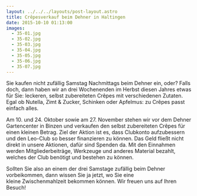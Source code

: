 ```yaml
---
layout: ../../../layouts/post-layout.astro
title: Crêpesverkauf beim Dehner in Haltingen
date: 2015-10-10 01:13:00
images:
  - 35-01.jpg
  - 35-02.jpg
  - 35-03.jpg
  - 35-04.jpg
  - 35-05.jpg
  - 35-06.jpg
  - 35-07.jpg
---
```


Sie kaufen nicht zufällig Samstag Nachmittags beim Dehner ein, oder? Falls doch, dann haben wir an drei Wochenenden im Herbst diesen Jahres etwas für Sie: leckeren, selbst zubereiteten Crêpes mit verschiedenen Zutaten. Egal ob Nutella, Zimt & Zucker, Schinken oder Apfelmus: zu Crêpes passt einfach alles.

Am 10. und 24. Oktober sowie am 27. November stehen wir vor dem Dehner Gartencenter in Binzen und verkaufen den selbst zubereiteten Crêpes für einen kleinen Betrag. Ziel der Aktion ist es, dass Clubkonto aufzubessern und den Leo-Club so besser finanzieren zu können. Das Geld fließt nicht direkt in unsere Aktionen, dafür sind Spenden da. Mit den Einnahmen werden Mitgliederbeiträge, Werkzeuge und anderes Material bezahlt, welches der Club benötigt und bestehen zu können.

Sollten Sie also an einem der drei Samstage zufällig beim Dehner vorbeikommen, dann wissen Sie ja jetzt, wo Sie eine kleine Zwischenmahlzeit bekommen können. Wir freuen uns auf Ihren Besuch!
